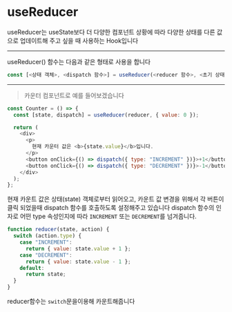 # useReducer

useReducer는 useState보다 더 다양한 컴포넌트 상황에 따라 다양한 상태를 다른 값으로 업데이트해 주고 싶을 때 사용하는 Hook입니다

---

useReducer() 함수는 다음과 같은 형태로 사용을 합니다

```js
const [<상태 객체>, <dispatch 함수>] = useReducer(<reducer 함수>, <초기 상태>, <초기 함수>)
```

---

> 카운터 컴포넌트로 예를 들어보겠습니다

```js
const Counter = () => {
  const [state, dispatch] = useReducer(reducer, { value: 0 });

  return (
    <div>
      <p>
        현재 카운터 값은 <b>{state.value}</b>입니다.
      </p>
      <button onClick={() => dispatch({ type: "INCREMENT" })}>+1</button>
      <button onClick={() => dispatch({ type: "DECREMENT" })}>-1</button>
    </div>
  );
};
```

현재 카운트 값은 상태(state) 객체로부터 읽어오고, 카운트 값 변경을 위해서 각 버튼이 클릭 되었을때 dispatch 함수를 호출하도록 설정해주고 있습니다 dispatch 함수의 인자로 어떤 type 속성인지에 따라 `INCREMENT` 또는 `DECREMENT`를 넘겨줍니다.

```js
function reducer(state, action) {
  switch (action.type) {
    case "INCREMENT":
      return { value: state.value + 1 };
    case "DECREMENT":
      return { value: state.value - 1 };
    default:
      return state;
  }
}
```

reducer함수는 `switch`문을이용해 카운트해줍니다
